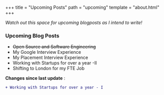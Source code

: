 +++
title = "Upcoming Posts"
path = "upcoming"
template = "about.html"
+++

_Watch out this space for upcoming blogposts as I intend to write!_

### Upcoming Blog Posts

- <del> Open Source and Software Engineering </del>
- My Google Interview Experience
- My Placement Interview Experience
- Working with Startups for over a year -II
- Shifting to London for my FTE Job

**Changes since last update** :

```diff
+ Working with Startups for over a year - I
```
